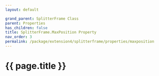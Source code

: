 ```yaml
---
layout: default

grand_parent: SplitterFrame Class
parent: Properties
has_children: false
title: SplitterFrame.MaxPosition Property
nav_order: 3
permalink: /package/extension4/splitterframe/properties/maxposition
---
```

# {{ page.title }}
